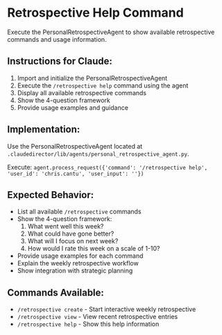# Retrospective Help Command

Execute the PersonalRetrospectiveAgent to show available retrospective commands and usage information.

## Instructions for Claude:

1. Import and initialize the PersonalRetrospectiveAgent
2. Execute the `/retrospective help` command using the agent
3. Display all available retrospective commands
4. Show the 4-question framework
5. Provide usage examples and guidance

## Implementation:

Use the PersonalRetrospectiveAgent located at `.claudedirector/lib/agents/personal_retrospective_agent.py`.

Execute: `agent.process_request({'command': '/retrospective help', 'user_id': 'chris.cantu', 'user_input': ''})`

## Expected Behavior:

- List all available `/retrospective` commands
- Show the 4-question framework:
  1. What went well this week?
  2. What could have gone better?
  3. What will I focus on next week?
  4. How would I rate this week on a scale of 1-10?
- Provide usage examples for each command
- Explain the weekly retrospective workflow
- Show integration with strategic planning

## Commands Available:

- `/retrospective create` - Start interactive weekly retrospective
- `/retrospective view` - View recent retrospective entries
- `/retrospective help` - Show this help information
